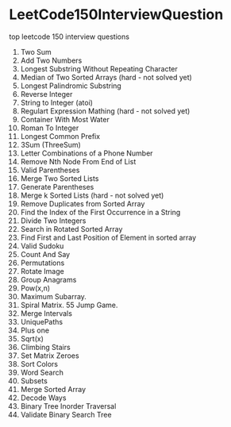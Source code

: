 # LeetCode150InterviewQuestion
top leetcode 150 interview questions
1. Two Sum
2. Add Two Numbers
3. Longest Substring Without Repeating Character
4. Median of Two Sorted Arrays (hard - not solved yet)
5. Longest Palindromic Substring
7. Reverse Integer
8. String to Integer (atoi)
10. Regulart Expression Mathing (hard - not solved yet)
11. Container With Most Water
13. Roman To Integer
14. Longest Common Prefix
15. 3Sum (ThreeSum)
17. Letter Combinations of a Phone Number
19. Remove Nth Node From End of List
20. Valid Parentheses
21. Merge Two Sorted Lists
22. Generate Parentheses
23. Merge k Sorted Lists (hard - not solved yet)
26. Remove Duplicates from Sorted Array
28. Find the Index of the First Occurrence in a String
29. Divide Two Integers
30. Search in Rotated Sorted Array
34. Find First and Last Position of Element in sorted array
36. Valid Sudoku
38. Count And Say
39. Permutations
48. Rotate Image
49. Group Anagrams
50. Pow(x,n)
51. Maximum Subarray.
54. Spiral Matrix.
55 Jump Game.
56. Merge Intervals
62. UniquePaths
66. Plus one
69. Sqrt(x)
70. Climbing Stairs
73. Set Matrix Zeroes
75. Sort Colors
79. Word Search
80. Subsets
81. Merge Sorted Array
82. Decode Ways
83. Binary Tree Inorder Traversal
84. Validate Binary Search Tree
